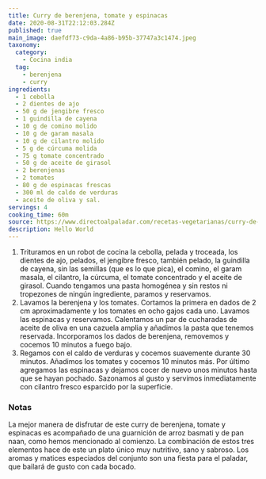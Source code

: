 ```yaml
---
title: Curry de berenjena, tomate y espinacas
date: 2020-08-31T22:12:03.284Z
published: true
main_image: daefdf73-c9da-4a86-b95b-37747a3c1474.jpeg
taxonomy:
  category:
    - Cocina india
  tag:
    - berenjena
    - curry
ingredients:
  - 1 cebolla
  - 2 dientes de ajo
  - 50 g de jengibre fresco
  - 1 guindilla de cayena
  - 10 g de comino molido
  - 10 g de garam masala
  - 10 g de cilantro molido
  - 5 g de cúrcuma molida
  - 75 g tomate concentrado
  - 50 g de aceite de girasol
  - 2 berenjenas
  - 2 tomates
  - 80 g de espinacas frescas
  - 300 ml de caldo de verduras
  - aceite de oliva y sal.
servings: 4
cooking_time: 60m
source: https://www.directoalpaladar.com/recetas-vegetarianas/curry-de-berenjena-tomate-y-espinacas-receta-vegetariana
description: Hello World
---
```


1. Trituramos en un robot de cocina la cebolla, pelada y troceada, los dientes de ajo, pelados, el jengibre fresco, también pelado, la guindilla de cayena, sin las semillas (que es lo que pica), el comino, el garam masala, el cilantro, la cúrcuma, el tomate concentrado y el aceite de girasol. Cuando tengamos una pasta homogénea y sin restos ni tropezones de ningún ingrediente, paramos y reservamos.
2. Lavamos la berenjena y los tomates. Cortamos la primera en dados de 2 cm aproximadamente y los tomates en ocho gajos cada uno. Lavamos las espinacas y reservamos. Calentamos un par de cucharadas de aceite de oliva en una cazuela amplia y añadimos la pasta que tenemos reservada. Incorporamos los dados de berenjena, removemos y cocemos 10 minutos a fuego bajo.
3. Regamos con el caldo de verduras y cocemos suavemente durante 30 minutos. Añadimos los tomates y cocemos 10 minutos más. Por último agregamos las espinacas y dejamos cocer de nuevo unos minutos hasta que se hayan pochado. Sazonamos al gusto y servimos inmediatamente con cilantro fresco esparcido por la superficie.

### Notas

La mejor manera de disfrutar de este curry de berenjena, tomate y espinacas es acompañado de una guarnición de arroz basmati y de pan naan, como hemos mencionado al comienzo. La combinación de estos tres elementos hace de este un plato único muy nutritivo, sano y sabroso. Los aromas y matices especiados del conjunto son una fiesta para el paladar, que bailará de gusto con cada bocado.
